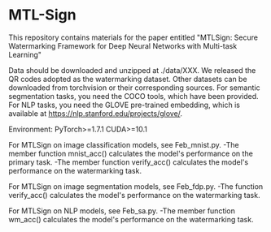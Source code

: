 # MTL-Sign
This repository contains materials for the paper entitled "MTLSign: Secure Watermarking Framework for Deep Neural Networks with Multi-task Learning"

Data should be downloaded and unzipped at ./data/XXX.
We released the QR codes adopted as the watermarking dataset.
Other datasets can be downloaded from torchvision or their corresponding sources.
For semantic segmentation tasks, you need the COCO tools, which have been provided.
For NLP tasks, you need the GLOVE pre-trained embedding, which is available at https://nlp.stanford.edu/projects/glove/.

Environment:
PyTorch>=1.7.1
CUDA>=10.1

For MTLSign on image classification models, see Feb_mnist.py.
-The member function mnist_acc() calculates the model's performance on the primary task.
-The member function verify_acc() calculates the model's performance on the watermarking task.

For MTLSign on image segmentation models, see Feb_fdp.py.
-The function verify_acc() calculates the model's performance on the watermarking task.

For MTLSign on NLP models, see Feb_sa.py.
-The member function wm_acc() calculates the model's performance on the watermarking task.

